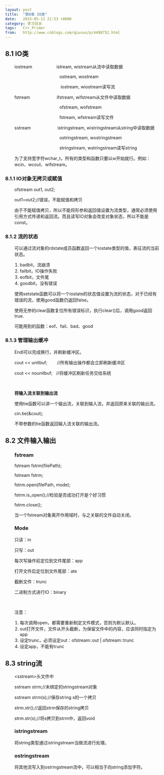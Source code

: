 ```yaml
---
layout: post
title:  "第8章 IO类"
date:   2015-05-12 21:53 +0800
category: 学习日志
tags:   C++_Primer
from:   http://www.cnblogs.com/qiusuo/p/4498752.html
---
```

<h2>8.1 IO类</h2>
<p style="margin-left: 30px;">iostream&nbsp;&nbsp;&nbsp;&nbsp;&nbsp;&nbsp;&nbsp;&nbsp;&nbsp;&nbsp;&nbsp;&nbsp;&nbsp;&nbsp;&nbsp;&nbsp;&nbsp;&nbsp;&nbsp; istream, wistream从流中读取数据</p>
<p style="margin-left: 30px;">&nbsp;&nbsp;&nbsp;&nbsp;&nbsp;&nbsp;&nbsp;&nbsp;&nbsp;&nbsp;&nbsp;&nbsp;&nbsp;&nbsp;&nbsp;&nbsp;&nbsp;&nbsp;&nbsp;&nbsp;&nbsp;&nbsp;&nbsp;&nbsp;&nbsp;&nbsp;&nbsp;&nbsp;&nbsp;&nbsp;&nbsp;&nbsp;&nbsp;&nbsp;&nbsp;&nbsp; ostream, wostream</p>
<p style="margin-left: 30px;">&nbsp;&nbsp;&nbsp;&nbsp;&nbsp;&nbsp;&nbsp;&nbsp;&nbsp;&nbsp;&nbsp;&nbsp;&nbsp;&nbsp;&nbsp;&nbsp;&nbsp;&nbsp; &nbsp;&nbsp;&nbsp;&nbsp;&nbsp;&nbsp;&nbsp;&nbsp;&nbsp;&nbsp;&nbsp;&nbsp;&nbsp;&nbsp;&nbsp;&nbsp;&nbsp;&nbsp; iostream, wiostream读写流</p>
<p style="margin-left: 30px;">fstream&nbsp;&nbsp;&nbsp;&nbsp;&nbsp;&nbsp;&nbsp;&nbsp;&nbsp;&nbsp;&nbsp;&nbsp;&nbsp;&nbsp;&nbsp;&nbsp;&nbsp;&nbsp;&nbsp;&nbsp;&nbsp; ifstream, wifstream从文件中读取数据</p>
<p style="margin-left: 30px;">&nbsp;&nbsp;&nbsp;&nbsp;&nbsp;&nbsp;&nbsp;&nbsp;&nbsp;&nbsp;&nbsp;&nbsp;&nbsp;&nbsp;&nbsp;&nbsp;&nbsp;&nbsp;&nbsp;&nbsp;&nbsp;&nbsp;&nbsp;&nbsp;&nbsp;&nbsp;&nbsp;&nbsp;&nbsp;&nbsp;&nbsp;&nbsp;&nbsp;&nbsp;&nbsp;&nbsp; ofstream, wofstream</p>
<p style="margin-left: 30px;">&nbsp;&nbsp;&nbsp;&nbsp;&nbsp;&nbsp;&nbsp;&nbsp;&nbsp;&nbsp;&nbsp;&nbsp;&nbsp;&nbsp;&nbsp;&nbsp;&nbsp;&nbsp;&nbsp;&nbsp;&nbsp;&nbsp;&nbsp;&nbsp;&nbsp;&nbsp;&nbsp;&nbsp;&nbsp;&nbsp;&nbsp;&nbsp;&nbsp;&nbsp;&nbsp;&nbsp; fstream, wfstream读写文件</p>
<p style="margin-left: 30px;">sstream&nbsp;&nbsp;&nbsp;&nbsp;&nbsp;&nbsp;&nbsp;&nbsp;&nbsp;&nbsp;&nbsp;&nbsp;&nbsp;&nbsp;&nbsp;&nbsp;&nbsp;&nbsp;&nbsp;&nbsp;&nbsp; istringstream, wistringstream从string中读取数据</p>
<p style="margin-left: 30px;">&nbsp;&nbsp;&nbsp;&nbsp;&nbsp;&nbsp;&nbsp;&nbsp;&nbsp;&nbsp;&nbsp;&nbsp;&nbsp;&nbsp;&nbsp;&nbsp;&nbsp;&nbsp;&nbsp;&nbsp;&nbsp;&nbsp;&nbsp;&nbsp;&nbsp;&nbsp;&nbsp;&nbsp;&nbsp;&nbsp;&nbsp;&nbsp;&nbsp;&nbsp;&nbsp;&nbsp; ostringstream, wostringstream</p>
<p style="margin-left: 30px;">&nbsp;&nbsp;&nbsp;&nbsp;&nbsp;&nbsp;&nbsp;&nbsp;&nbsp;&nbsp;&nbsp;&nbsp;&nbsp;&nbsp;&nbsp;&nbsp;&nbsp;&nbsp;&nbsp;&nbsp;&nbsp;&nbsp;&nbsp;&nbsp;&nbsp;&nbsp;&nbsp;&nbsp;&nbsp;&nbsp;&nbsp;&nbsp;&nbsp;&nbsp;&nbsp;&nbsp; stringstream, wstringstream读写string</p>
<p style="margin-left: 30px;">为了支持宽字符wchar_t，所有的类型和函数只要以w开始就行。例如：wcin、wcout、wifstream。</p>
<h3>8.1.1 IO对象无拷贝或赋值</h3>
<p style="margin-left: 30px;">ofstream out1, out2;</p>
<p style="margin-left: 30px;">out1=out2;//错误，不能赋值和拷贝</p>
<p style="margin-left: 30px;">由于不能赋值拷贝，所以不能将形参和返回值设置为流类型，通常必须使用引用方式传递和返回流。而且读写IO对象会改变对象状态，所以不能是const。</p>
<h3>8.1.2 流的状态</h3>
<p style="margin-left: 30px;">可以通过流对象的rdstate成员函数返回一个iostate类型的值，表征流的当前状态。</p>
<ol>
<li style="list-style-type: none;"><ol>
<li>badbit，流崩溃</li>
<li>failbit，IO操作失败</li>
<li>eofbit，文件尾</li>
<li>goodbit，没有错误</li>
</ol></li>
</ol>
<p style="margin-left: 30px;">使用setstate函数可以将一个iostate的状态值设置为流的状态，对于已经有错误的流，使用good函数仍返回false。</p>
<p style="margin-left: 30px;">使用无参的clear函数复位所有错误标识，执行clear()后，调用good返回true.</p>
<p style="margin-left: 30px;">可能用到的函数：eof、fail、bad、good</p>
<h3>8.1.3 管理输出缓冲</h3>
<p style="margin-left: 30px;">Endl可以完成换行，并刷新缓冲区。</p>
<p style="margin-left: 30px;">cout &lt;&lt; unitbuf;&nbsp;&nbsp;&nbsp;&nbsp;&nbsp;&nbsp;&nbsp; //所有输出操作都会立即刷新缓冲区</p>
<p style="margin-left: 30px;">cout &lt;&lt; nounitbuf;&nbsp;&nbsp; //将缓冲区刷新任务交给系统</p>
<p style="margin-left: 30px;"><strong>&nbsp;</strong></p>
<p style="margin-left: 30px;"><strong>将输入流关联到输出流</strong></p>
<p style="margin-left: 30px;">使用tie函数可以讲一个输出流，关联到输入流，并返回原来关联的输出流。</p>
<p style="margin-left: 30px;">cin.tie(&amp;cout);</p>
<p style="margin-left: 30px;">不带参数的tie函数返回输入流关联的输出流。</p>
<h2>8.2 文件输入输出</h2>
<h3 style="margin-left: 30px;">fstream</h3>
<p style="margin-left: 30px;">fstream fstrm(filePath);</p>
<p style="margin-left: 30px;">fstream fstrm;</p>
<p style="margin-left: 30px;">fstrm.open(filePath, mode);</p>
<p style="margin-left: 30px;">fstrm.is_open();//检验是否成功打开是个好习惯</p>
<p style="margin-left: 30px;">fstrm.close();</p>
<p style="margin-left: 30px;">当一个fstream对象离开作用域时，与之关联的文件自动关闭。</p>
<h3 style="margin-left: 30px;">Mode</h3>
<p style="margin-left: 30px;">只读：in</p>
<p style="margin-left: 30px;">只写：out</p>
<p style="margin-left: 30px;">每次写操作前定位到文件尾部：app</p>
<p style="margin-left: 30px;">打开文件后定位到文件尾部：ate</p>
<p style="margin-left: 30px;">截断文件：trunc</p>
<p style="margin-left: 30px;">二进制方式进行IO：binary</p>
<p>&nbsp;</p>
<p style="margin-left: 30px;">注意：</p>
<ol>
<li style="list-style-type: none;"><ol>
<li>每次调用open，都需要重新制定文件模式，否则为默认默认。</li>
<li>out打开文件，文件从开头截断，为保留文件中的内容，应该同时指定为app</li>
<li>设定trunc，必须设定out：ofstream::out | ofstream::trunc</li>
<li>设定app，不能有trunc</li>
</ol></li>
</ol>
<h2>8.3 string流</h2>
<p style="margin-left: 30px;">&lt;sstream&gt;头文件中</p>
<p style="margin-left: 30px;">sstream strm;//未绑定的stringstream对象</p>
<p style="margin-left: 30px;">sstream strm(s);//保存string s的一个拷贝</p>
<p style="margin-left: 30px;">strm.str();//返回strm保存的string拷贝</p>
<p style="margin-left: 30px;">strm.str(s);//将s拷贝到strm中，返回void</p>
<h3 style="margin-left: 30px;">istringstream</h3>
<p style="margin-left: 30px;">将string类型通过istringstream当做流进行处理。</p>
<h3 style="margin-left: 30px;">ostringstream</h3>
<p style="margin-left: 30px;">将其他流写入到ostringstream流中，可以相当于向string添加字符。</p>
